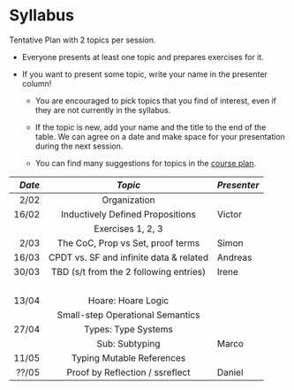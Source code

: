 # Syllabus

Tentative Plan with 2 topics per session.

* Everyone presents at least one topic and prepares exercises for it.
* If you want to present some topic, write your name in the presenter column!

  - You are encouraged to pick topics that you find of interest, even if they are not currently in the syllabus.

  - If the topic is new, add your name and the title to the end of the table.
    We can agree on a date and make space for your presentation during the next session.

  - You can find many suggestions for topics in the [course plan](/plan.md).

| *Date*  | *Topic*                                 | *Presenter* |
| ------: |:---------------------------------------:| :-----------|
|  2/02   | Organization                            |             |
|  16/02  | Inductively Defined Propositions        | Victor      |
|         | Exercises 1, 2, 3                       |             |
|  2/03   | The CoC, Prop vs Set, proof terms       | Simon       |
|  16/03  | CPDT vs. SF and infinite data & related | Andreas     |
|  30/03  | TBD (s/t from the 2 following entries)  | Irene       |
|         |                                         |             |
|  13/04  | Hoare: Hoare Logic                      |             |
|         | Small-step Operational Semantics        |             |
|  27/04  | Types: Type Systems                     |             |
|         | Sub: Subtyping                          | Marco       |
|  11/05  | Typing Mutable References               |             |
|  ??/05  | Proof by Reflection / ssreflect         | Daniel      |
